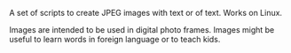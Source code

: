 A set of scripts to create JPEG images with text or of text. Works on Linux.

Images are intended to be used in digital photo frames.
Images might be useful to learn words in foreign language or to teach kids.
